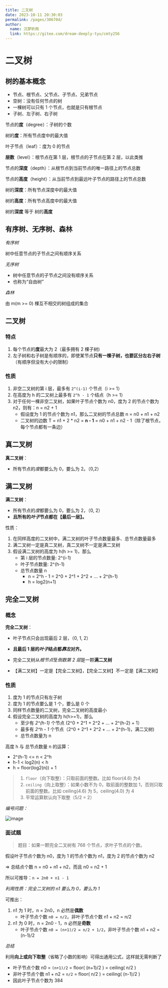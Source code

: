 ```yaml
---
title: 二叉树
date: 2023-10-11 20:30:03
permalink: /pages/30670d/
author: 
  name: 沉梦听雨
  link: https://gitee.com/dream-deeply-tyu/cmty256
---
```

# 二叉树

## 树的基本概念

- 节点、根节点、父节点、子节点、兄弟节点
- 空树：没有任何节点的树
- 一棵树可以只有 1 个节点，也就是只有根节点
- 子树、左子树、右子树



节点的**度**（degree）：子树的个数

树的**度**：所有节点度中的最大值

叶子节点（leaf）：度为 0 的节点

**层数**（level）：根节点在第 1 层，根节点的子节点在第 2 层，以此类推

节点的**深度**（depth）：从根节点到当前节点的唯一路径上的节点总数

节点的**高度**（height）：从当前节点到最远叶子节点的路径上的节点总数

树的**深度**：所有节点深度中的最大值

树的**高度**：所有节点高度中的最大值

树的**深度** 等于 树的**高度**

## 有序树、无序树、森林

*有序树*

树中任意节点的子节点之间有顺序关系

*无序树*

- 树中任意节点的子节点之间没有顺序关系
- 也称为“自由树”

*森林*

由 m(m >= 0) 棵互不相交的树组成的集合

## 二叉树

### 特点

1. 每个节点的**度**最大为 2（最多拥有 2 棵子树)
2. 左子树和右子树是有顺序的，即使某节点**只有一棵子树，也要区分左右子树**（有顺序但没有大小的限制）

### 性质

1. 非空二叉树的第 i 层，最多有 `2^(i-1)` 个节点（i >= 1）
2. 在高度为 h 的二又树上最多有 `2^h - 1` 个结点（h >= 1）
3. 对于任何一棵非空二叉树，如果叶子节点个数为 n0，度为 2 的节点个数为 n2，则有：n = n2 + 1 
   - 假设度为 1 的节点个数为 n1，那么二叉树的节点总数 n = n0 + n1 + n2
   - 二叉树的边数 T = n1 + 2 * n2 = **n - 1** = n0 + n1 + n2 - 1（除了根节点，每个节点都有一条边）

## 真二叉树

**真二叉树**：

- 所有节点的*度*都要么为 0，要么为 2。（0,2）

## 满二叉树

**满二叉树**：

- 所有节点的*度*都要么为 0，要么为 2，（0, 2）
- **且所有的*叶子*节点都在【最后一层】。**

性质：

1. 在同样高度的二叉树中，满二叉树的叶子节点数量最多、总节点数量最多
2. 满二叉树一定是真二叉树，真二叉树不一定是满二叉树
3. 假设满二叉树的高度为 h(h >= 1)，那么
   - 第 i 层的节点数量: 2^(i-1)
   - 叶子节点数量: 2^(h-1)
   - 总节点数量 n
     - n = 2^h - 1 = 2^0 + 2^1 + 2^2 + ... + 2^(h-1)
     - h = log2(n+1)

## 完全二叉树

### 概念

**完全二叉树**：

- 叶子节点只会出现最后 2 层，（0, 1, 2）
- **且最后 1 层的*叶子*结点都*靠左*对齐。**

- 完全二叉树从*根节点*至*倒数第 2 层*是一颗**满二叉树**
- 【满二叉树】一定是【完全二叉树】，【完全二叉树】不一定是【满二叉树】

### 性质

1. 度为 1 的节点只有左子树
2. 度为 1 的节点要么是 1 个，要么是 0 个
3. 同样节点数量的二叉树，完全二叉树的高度最小
4. 假设完全二叉树的高度为 h(h>=1)，那么
   - 至少有 *2^(h-1)* 个节点 (2^0 + 2^1 + 2^2 + ... + 2^(h-2) + 1）
   - 最多有 *2^h - 1* 个节点（2^0 + 2^1 + 2^2 + ... + 2^(h-1)，满二又树)
   - 总节点数量为 n

高度 h 与 总节点数量 n 的运算：

- 2^(h-1) <= n < 2^h
- h-1 < log2(n) < h
- h = floor(log2(n)) + 1

> 1. `floor`（向下取整）：只取前面的整数。比如 floor(4.6) 为4
> 2. `ceiling`（向上取整）：如果小数不为 0，取前面的整数加 1，否则只取前面的整数。比如 ceiling(4.6) 为 5，ceiling(4.0) 为 4
> 3. 平常运算默认向下取整（5/2 = 2）

*编号问题：*

![image](https://jsd.cdn.zzko.cn/gh//cmty256/imgs-blog@main/basics/image.5p63hsdswi80.png)

### 面试题

> 题目：如果一颗完全二叉树有 768 个节点，求叶子节点的个数。

假设叶子节点个数为 n0，度为 1 的节点个数为 n1，度为 2 的节点个数为 n2 

=> 总结点个数 n = n0 + n1 + n2，而且 n0 = n2 + 1 

所以可推导：`n = 2n0 + n1 - 1`

*利用性质：完全二叉树的 n1 要么为 0，要么为 1*

可推出：

1. n1 为 1 时，n = 2n0，n 必然是**偶数**
   - 叶子节点个数 `n0 = n/2`，非叶子节点个数 n1 + n2 = n/2 
2. n1 为 0 时，n = 2n0 - 1，n 必然是**奇数**
   - 叶子节点个数 `n0 = (n+1)/2 = n/2 + 1/2`，非叶子节点个数 n1 + n2 = (n-1)/2

*总结*

利用**向上或向下取整**（省略了小数的影响）可得出通用公式，这样就无需判断了

- 叶子节点个数 n0 = `(n+1)/2` = floor( (n+1)/2 ) = ceiling( n/2 )
- 非叶子节点个数 n1 + n2 = `n/2` = floor( n/2 ) = ceiling( (n-1)/2 )
- 因此叶子节点个数为 384
